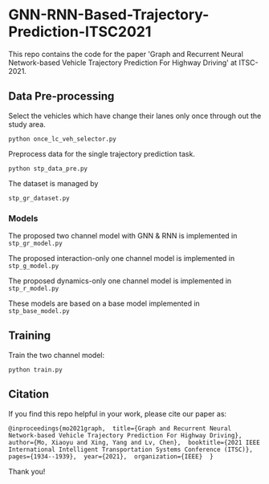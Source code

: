 # GNN-RNN-Based-Trajectory-Prediction-ITSC2021
This repo contains the code for the paper 'Graph and Recurrent Neural Network-based Vehicle Trajectory Prediction For Highway Driving' at ITSC-2021.
## Data Pre-processing
Select the vehicles which have change their lanes only once through out the study area.

`python once_lc_veh_selector.py`

Preprocess data for the single trajectory prediction task.

`python stp_data_pre.py`

The dataset is managed by 

`stp_gr_dataset.py`

### Models
The proposed two channel model with GNN & RNN is implemented in `stp_gr_model.py`

The proposed interaction-only one channel model is implemented in `stp_g_model.py`

The proposed dynamics-only one channel model is implemented in `stp_r_model.py`

These models are based on a base model implemented in `stp_base_model.py`

## Training
Train the two channel model:

`python train.py`

## Citation
If you find this repo helpful in your work, please cite our paper as:

`@inproceedings{mo2021graph, 
  title={Graph and Recurrent Neural Network-based Vehicle Trajectory Prediction For Highway Driving}, 
  author={Mo, Xiaoyu and Xing, Yang and Lv, Chen}, 
  booktitle={2021 IEEE International Intelligent Transportation Systems Conference (ITSC)}, 
  pages={1934--1939}, 
  year={2021}, 
  organization={IEEE} 
}`

Thank you!
